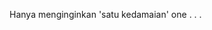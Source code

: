 Hanya menginginkan 'satu kedamaian' one . . .
<!---
Chotifz/Chotifz is a ✨ special ✨ repository because its `README.md` (this file) appears on your GitHub profile.
You can click the Preview link to take a look at your changes.
--->
